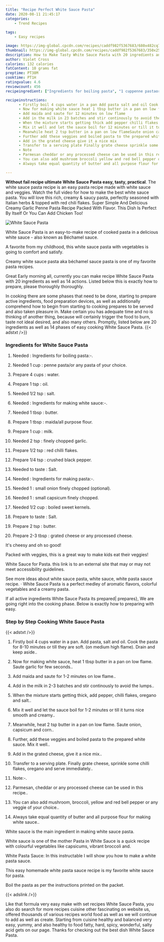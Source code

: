 ```yaml
---
title: "Recipe Perfect White Sauce Pasta"
date: 2020-08-11 21:45:17
categories:
    - Trend Recipes
    
tags:
    - Easy recipes

image: https://img-global.cpcdn.com/recipes/caddf982f5367683/680x482cq70/white-sauce-pasta-recipe-main-photo.jpg
thumbnail: https://img-global.cpcdn.com/recipes/caddf982f5367683/350x250cq70/white-sauce-pasta-recipe-main-photo.jpg
description: How to Make Tasty White Sauce Pasta with 20 ingredients and 14 stages of easy cooking.
author: Violet Cross
calories: 132 calories
fatContent: 10 grams fat
preptime: PT38M
cooktime: PT1H
ratingvalue: 4.6
reviewcount: 456
recipeingredient: ["Ingredients for boiling pasta", "1 cuppenne pastaor any pasta of your choice", "4 cupswater", "1 tspoil", "1/2 tspsalt", "Ingredients for making white sauce", "1 tbspbutter", "1 tbspmaidaall purpose flour", "1 cupmilk", "2 tspfinely chopped garlic", "1/2 tspred chilli flakes", "1/4 tspcrushed black pepper", "to tasteSalt", "Ingredients for making pasta", "1small onion finely chopped optional", "1small capsicum finely chopped", "1/2 cupboiled sweet kernels", "to tasteSalt", "2 tspbutter", "2-3 tbspgrated cheese or any processed cheese"]

recipeinstructions: 
      - Firstly boil 4 cups water in a pan Add pasta salt and oil Cook the pasta for 810 minutes or till they are soft on medium high flame Drain and keep aside 
      - Now for making white sauce heat 1 tbsp butter in a pan on low flameSaute garlic for few seconds 
      - Add maida and saute for 12 minutes on low flame 
      - Add in the milk in 23 batches and stir continously to avoid the lumps 
      - When the mixture starts getting thick add pepper chilli flakes oregano and salt 
      - Mix it well and let the sauce boil for 12 minutes or till it turns nice smooth and creamy 
      - Meanwhile heat 2 tsp butter in a pan on low flameSaute onion capsicum and corn 
      - Further add these veggies and boiled pasta to the prepared white sauce Mix it well 
      - Add in the grated cheese give it a nice mix 
      - Transfer to a serving plate Finally grate cheese sprinkle some chilli flakes oregano and serve immediately 
      - Note 
      - Parmesan cheddar or any processed cheese can be used in this recipe 
      - You can also add mushroom broccoli yellow and red bell pepper or any veggie of your choice 
      - Always take equal quantity of butter and all purpose flour for making white sauce

---
```




**Without fail recipe ultimate White Sauce Pasta easy, tasty, practical**. The white sauce pasta recipe is an easy pasta recipe made with white sauce and veggies. Watch the full video for how to make the best white sauce pasta. You will love this rich, creamy &amp; saucy pasta, perfectly seasoned with Italian herbs &amp; topped with red chili flakes. Super Simple And Delicious Creamy Garlic Penne Pasta Recipe Packed With Flavor. This Dish Is Perfect By Itself Or You Can Add Chicken Too!


![White Sauce Pasta](https://img-global.cpcdn.com/recipes/caddf982f5367683/680x482cq70/white-sauce-pasta-recipe-main-photo.jpg "White Sauce Pasta")



White Sauce Pasta is an easy-to-make recipe of cooked pasta in a delicious white sauce - also known as Béchamel sauce.

A favorite from my childhood, this white sauce pasta with vegetables is going to comfort and satisfy.

Creamy white sauce pasta aka béchamel sauce pasta is one of my favorite pasta recipes.


Great Early morning all, currently you can make recipe White Sauce Pasta with 20 ingredients as well as 14 actions. Listed below this is exactly how to prepare, please thoroughly thoroughly.

In cooking there are some phases that need to be done, starting to prepare active ingredients, food preparation devices, as well as additionally comprehend how to begin from starting to cooking prepares to be served and also taken pleasure in. Make certain you has adequate time and no is thinking of another thing, because will certainly trigger the food to burn, taste not ideal desired, and also many others. Promptly, listed below are 20 ingredients as well as 14 phases of easy cooking White Sauce Pasta.
{{< adstxt />}}

### Ingredients for White Sauce Pasta


1. Needed  : Ingredients for boiling pasta:-.

1. Needed 1 cup : penne pasta/or any pasta of your choice.

1. Prepare 4 cups : water.

1. Prepare 1 tsp : oil.

1. Needed 1/2 tsp : salt.

1. Needed  : Ingredients for making white sauce:-.

1. Needed 1 tbsp : butter.

1. Prepare 1 tbsp : maida/all purpose flour.

1. Prepare 1 cup : milk.

1. Needed 2 tsp : finely chopped garlic.

1. Prepare 1/2 tsp : red chilli flakes.

1. Prepare 1/4 tsp : crushed black pepper.

1. Needed to taste : Salt.

1. Needed  : Ingredients for making pasta:-.

1. Needed 1 : small onion finely chopped (optional).

1. Needed 1 : small capsicum finely chopped.

1. Needed 1/2 cup : boiled sweet kernels.

1. Prepare to taste : Salt.

1. Prepare 2 tsp : butter.

1. Prepare 2-3 tbsp : grated cheese or any processed cheese.


It&#39;s cheesy and oh so good!

Packed with veggies, this is a great way to make kids eat their veggies!

White Sauce for Pasta. this link is to an external site that may or may not meet accessibility guidelines.

See more ideas about white sauce pasta, white sauce, white pasta sauce recipe. · White Sauce Pasta is a perfect medley of aromatic flavors, colorful vegetables and a creamy pasta.


If all active ingredients White Sauce Pasta its prepared| prepares}, We are going right into the cooking phase. Below is exactly how to preparing with easy.

### Step by Step Cooking White Sauce Pasta

{{< adstxt />}}


1. Firstly boil 4 cups water in a pan. Add pasta, salt and oil. Cook the pasta for 8-10 minutes or till they are soft. (on medium high flame). Drain and keep aside..



1. Now for making white sauce, heat 1 tbsp butter in a pan on low flame.
Saute garlic for few seconds..



1. Add maida and saute for 1-2 minutes on low flame..



1. Add in the milk in 2-3 batches and stir continously to avoid the lumps..



1. When the mixture starts getting thick, add pepper, chilli flakes, oregano and salt..



1. Mix it well and let the sauce boil for 1-2 minutes or till it turns nice smooth and creamy..



1. Meanwhile, heat 2 tsp butter in a pan on low flame.
Saute onion, capsicum and corn..



1. Further, add these veggies and boiled pasta to the prepared white sauce. Mix it well..



1. Add in the grated cheese, give it a nice mix..



1. Transfer to a serving plate. Finally grate cheese, sprinkle some chilli flakes, oregano and serve immediately..



1. Note:-.



1. Parmesan, cheddar or any processed cheese can be used in this recipe..



1. You can also add mushroom, broccoli, yellow and red bell pepper or any veggie of your choice..



1. Always take equal quantity of butter and all purpose flour for making white sauce..




White sauce is the main ingredient in making white sauce pasta.

White sauce is one of the mother Pasta in White Sauce is a quick recipe with colourful vegetables like capsicums, vibrant broccoli and.

White Pasta Sauce: In this instructable I will show you how to make a white pasta sauce.

This easy homemade white pasta sauce recipe is my favorite white sauce for pasta.

Boil the pasta as per the instructions printed on the packet.


{{< adslink />}}

Like that formula very easy make with set recipes White Sauce Pasta, you also do search for more recipes cuisine other fascinating on website us, offered thousands of various recipes world food as well as we will continue to add as well as create. Starting from cuisine healthy and balanced very easy, yummy, and also healthy to food fatty, hard, spicy, wonderful, salty acid gets on our page. Thanks for checking out the best dish White Sauce Pasta.
